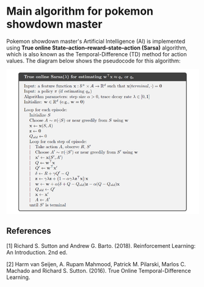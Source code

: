 # Main algorithm for pokemon showdown master
Pokemon showdown master's Artificial Intelligence (AI) is implemented using **True online State–action–reward–state–action (Sarsa)** algorithm, which is also known as the Temporal-Difference (TD) method for action values. The diagram below shows the pseudocode for this algorithm:

![alt text](algorithm.png)

## References
[1] Richard S. Sutton and Andrew G. Barto. (2018). Reinforcement Learning: An Introduction. 2nd ed.

[2] Harm van Seijen, A. Rupam Mahmood, Patrick M. Pilarski, Marlos C. Machado and Richard S. Sutton. (2016). True Online Temporal-Difference Learning.
